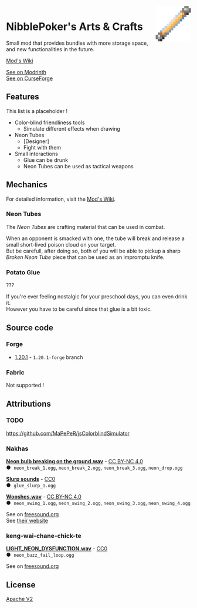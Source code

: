 <img src="images/items/neon_tube_yellow.png" align="right" width="96px" height="96px"/>

# NibblePoker's Arts & Crafts
Small mod that provides bundles with more storage space, and new functionalities in the future.

[Mod's Wiki](https://wiki.minecraft.nibblepoker.lu/arts_and_crafts)

[See on Modrinth](#)<br>
[See on CurseForge](#)

## Features
This list is a placeholder !

* Color-blind friendliness tools
  * Simulate different effects when drawing
* Neon Tubes
  * [Designer]
  * Fight with them
* Small interactions
  * Glue can be drunk
  * Neon Tubes can be used as tactical weapons

## Mechanics
For detailed information, visit the [Mod's Wiki](https://wiki.minecraft.nibblepoker.lu/arts_and_crafts).

### Neon Tubes
The *Neon Tubes* are crafting material that can be used in combat.

When an opponent is smacked with one, the tube will break and release a small short-lived poison cloud on your target.<br>
But be carefull, after doing so, both of you will be able to pickup a sharp *Broken Neon Tube* piece that can be used
as an impromptu knife.

### Potato Glue
???

If you're ever feeling nostalgic for your preschool days, you can even drink it.<br>
However you have to be careful since that glue is a bit toxic.

## Source code

### Forge
* [1.20.1](https://github.com/NibblePoker/MC-Arts-And-Crafts/tree/1.20.1-forge) - `1.20.1-forge` branch

### Fabric
Not supported !


## Attributions

### TODO
https://github.com/MaPePeR/jsColorblindSimulator

### Nakhas
[**Neon bulb breaking on the ground.wav**](https://freesound.org/people/Nakhas/sounds/360410/) - 
[CC BY-NC 4.0](https://creativecommons.org/licenses/by-nc/4.0/deed.en)<br>
●&nbsp;&nbsp;`neon_break_1.ogg`, `neon_break_2.ogg`, `neon_break_3.ogg`, `neon_drop.ogg`

[**Slurp sounds**](https://freesound.org/people/Nakhas/sounds/569259/) - 
[CC0](https://creativecommons.org/public-domain/cc0/)<br>
●&nbsp;&nbsp;`glue_slurp_1.ogg`

[**Wooshes.wav**](https://freesound.org/people/Nakhas/sounds/328554/) - 
[CC BY-NC 4.0](https://creativecommons.org/licenses/by-nc/4.0/deed.en)<br>
●&nbsp;&nbsp;`neon_swing_1.ogg`, `neon_swing_2.ogg`, `neon_swing_3.ogg`, `neon_swing_4.ogg`

See on [freesound.org](https://freesound.org/people/Nakhas/)<br>
See [their website](http://nicolas-martigne.info/)

### keng-wai-chane-chick-te
[**LIGHT_NEON_DYSFUNCTION.wav**](https://freesound.org/people/keng-wai-chane-chick-te/sounds/422220/) - 
[CC0](https://creativecommons.org/public-domain/cc0/)<br>
●&nbsp;&nbsp;`neon_buzz_fail_loop.ogg`

See on [freesound.org](https://freesound.org/people/keng-wai-chane-chick-te/)


## License
[Apache V2](LICENSE)
